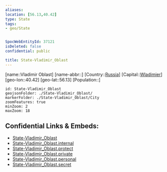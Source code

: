 ```yaml
---
aliases: 
location: [56.13,40.42]
type: State
tags:
- geo/State


SpocWebEntityId: 37121
isDeleted: false
confidential: public

title: State-Vladimir_Oblast
---
```

[name::Vladimir Oblast]
[name-abbr::]
[Country::[Russia](geo/Continent/Europe/Russia.md)]
[Capital::[Wladimier](geo/Continent/Europe/Russia/City/Wladimier.md)]
[geo-lon::40.42]
[geo-lat::56.13]
[Population::]



```leaflet
id: State-Vladimir_Oblast
geojsonFolder: ./State-Vladimir_Oblast/
markerFolder: ./State-Vladimir_Oblast/City
zoomFeatures: true 
minZoom: 2 
maxZoom: 18
```


## Confidential Links & Embeds: 
- [State-Vladimir_Oblast](../../../../../../_public/geo/Continent/Europe/Russia/State/State-Vladimir_Oblast.md) 
- [State-Vladimir_Oblast.internal](../../../../../../_internal/geo/Continent/Europe/Russia/State/State-Vladimir_Oblast.internal.md) 
- [State-Vladimir_Oblast.protect](../../../../../../_protect/geo/Continent/Europe/Russia/State/State-Vladimir_Oblast.protect.md) 
- [State-Vladimir_Oblast.private](../../../../../../_private/geo/Continent/Europe/Russia/State/State-Vladimir_Oblast.private.md) 
- [State-Vladimir_Oblast.personal](../../../../../../_personal/geo/Continent/Europe/Russia/State/State-Vladimir_Oblast.personal.md) 
- [State-Vladimir_Oblast.secret](../../../../../../_secret/geo/Continent/Europe/Russia/State/State-Vladimir_Oblast.secret.md) 
